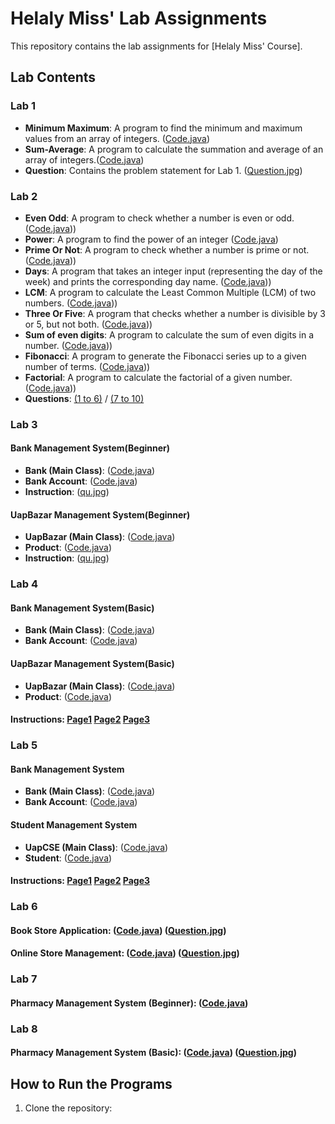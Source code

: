 # Helaly Miss' Lab Assignments

This repository contains the lab assignments for [Helaly Miss' Course].

## Lab Contents

### Lab 1
- **Minimum Maximum**: A program to find the minimum and maximum values from an array of integers. ([Code.java](https://github.com/moh5775/UAP/blob/main/Helaly%20Miss/Lab%201/MinMax.java))
- **Sum-Average**: A program to calculate the summation and average of an array of integers.([Code.java](https://github.com/moh5775/UAP/blob/main/Helaly%20Miss/Lab%201/SumAverage.java))
- **Question**: Contains the problem statement for Lab 1. ([Question.jpg](https://github.com/moh5775/UAP/blob/main/Helaly%20Miss/Lab%201/Question%20.jpg))

### Lab 2
- **Even Odd**: A program to check whether a number is even or odd. ([Code.java](https://github.com/moh5775/UAP/blob/main/Helaly%20Miss/Lab%202/2)))
- **Power**: A program to find the power of an integer ([Code.java](https://github.com/moh5775/UAP/blob/main/Helaly%20Miss/Lab%202/1))
- **Prime Or Not**: A program to check whether a number is prime or not. ([Code.java](https://github.com/moh5775/UAP/blob/main/Helaly%20Miss/Lab%202/3)))
- **Days**: A program that takes an integer input (representing the day of the week) and prints the corresponding day name. ([Code.java](https://github.com/moh5775/UAP/blob/main/Helaly%20Miss/Lab%202/4)))
- **LCM**: A program to calculate the Least Common Multiple (LCM) of two numbers. ([Code.java](https://github.com/moh5775/UAP/blob/main/Helaly%20Miss/Lab%202/5)))
- **Three Or Five**: A program that checks whether a number is divisible by 3 or 5, but not both. ([Code.java](https://github.com/moh5775/UAP/blob/main/Helaly%20Miss/Lab%202/6)))
- **Sum of even digits**: A program to calculate the sum of even digits in a number. ([Code.java](https://github.com/moh5775/UAP/blob/main/Helaly%20Miss/Lab%202/7)))
- **Fibonacci**: A program to generate the Fibonacci series up to a given number of terms. ([Code.java](https://github.com/moh5775/UAP/blob/main/Helaly%20Miss/Lab%202/8)))
- **Factorial**: A program to calculate the factorial of a given number. ([Code.java](https://github.com/moh5775/UAP/blob/main/Helaly%20Miss/Lab%202/9)))
- **Questions**: [(1 to 6)](https://github.com/moh5775/UAP/blob/main/Helaly%20Miss/Lab%202/Question%20(1%20-%206).jpg) / [(7 to 10)](https://github.com/moh5775/UAP/blob/main/Helaly%20Miss/Lab%202/Question%20(7%20-%2010).jpg)

### Lab 3
#### Bank Management System(Beginner)
- **Bank (Main Class)**: ([Code.java](https://github.com/moh5775/UAP/blob/main/Helaly%20Miss/Lab%203/Problem-1/Bank.java))
- **Bank Account**: ([Code.java](https://github.com/moh5775/UAP/blob/main/Helaly%20Miss/Lab%203/Problem-1/BankAccount.java))
- **Instruction**: ([qu.jpg](https://github.com/moh5775/UAP/blob/main/Helaly%20Miss/Lab%203/Problem-1/Question.jpg))
#### UapBazar Management System(Beginner)
- **UapBazar (Main Class)**: ([Code.java](https://github.com/moh5775/UAP/blob/main/Helaly%20Miss/Lab%203/Problem-2/UapBazar%20.%20java))
- **Product**: ([Code.java](https://github.com/moh5775/UAP/blob/main/Helaly%20Miss/Lab%203/Problem-2/Product%20.%20java))
- **Instruction**: ([qu.jpg](https://github.com/moh5775/UAP/blob/main/Helaly%20Miss/Lab%203/Problem-2/Question%20.jpg))

### Lab 4
#### Bank Management System(Basic)
- **Bank (Main Class)**: ([Code.java](https://github.com/moh5775/UAP/blob/main/Helaly%20Miss/Lab%204/Problem%201/Bank))
- **Bank Account**: ([Code.java](https://github.com/moh5775/UAP/blob/main/Helaly%20Miss/Lab%204/Problem%201/BankAccount))
#### UapBazar Management System(Basic)
- **UapBazar (Main Class)**: ([Code.java](https://github.com/moh5775/UAP/blob/main/Helaly%20Miss/Lab%204/Problem%202/UapBazar))
- **Product**: ([Code.java](https://github.com/moh5775/UAP/blob/main/Helaly%20Miss/Lab%204/Problem%202/Product))
#### Instructions: [Page1](https://github.com/moh5775/UAP/blob/main/Helaly%20Miss/Lab%204/Queation%201.jpg) [Page2](https://github.com/moh5775/UAP/blob/main/Helaly%20Miss/Lab%204/Question%202.jpg) [Page3](https://github.com/moh5775/UAP/blob/main/Helaly%20Miss/Lab%204/Question%203.jpg)

### Lab 5
#### Bank Management System
- **Bank (Main Class)**: ([Code.java](https://github.com/moh5775/UAP/blob/main/Helaly%20Miss/Lab%205/Problem%201/Bank))
- **Bank Account**: ([Code.java](https://github.com/moh5775/UAP/blob/main/Helaly%20Miss/Lab%205/Problem%201/BankAccount))
#### Student Management System
- **UapCSE (Main Class)**: ([Code.java](https://github.com/moh5775/UAP/blob/main/Helaly%20Miss/Lab%205/Problem%202/UapCSE))
- **Student**: ([Code.java](https://github.com/moh5775/UAP/blob/main/Helaly%20Miss/Lab%205/Problem%202/Student))
#### Instructions:  [Page1](https://github.com/moh5775/UAP/blob/main/Helaly%20Miss/Lab%205/Queation%201.jpg) [Page2](https://github.com/moh5775/UAP/blob/main/Helaly%20Miss/Lab%205/Queation%202%20(Part%201).jpg) [Page3](https://github.com/moh5775/UAP/blob/main/Helaly%20Miss/Lab%205/Queation%202%20(Part%202).jpg)

### Lab 6
#### Book Store Application: ([Code.java](https://github.com/moh5775/UAP/tree/main/Helaly%20Miss/Lab%206/Book%20Store%20Application)) ([Question.jpg](https://github.com/moh5775/UAP/blob/main/Helaly%20Miss/Lab%206/Question%201%20(Book%20Store%20Application).jpg))
#### Online Store Management: ([Code.java](https://github.com/moh5775/UAP/tree/main/Helaly%20Miss/Lab%206/Online%20Store))  ([Question.jpg](https://github.com/moh5775/UAP/blob/main/Helaly%20Miss/Lab%206/Question%202%20(Online%20Store).jpg))

### Lab 7
#### Pharmacy Management System (Beginner): ([Code.java](https://github.com/moh5775/UAP/tree/main/Helaly%20Miss/Lab%207)) 

### Lab 8
#### Pharmacy Management System (Basic): ([Code.java](https://github.com/moh5775/UAP/tree/main/Helaly%20Miss/Lab%208/Classes)) ([Question.jpg](https://github.com/moh5775/UAP/tree/main/Helaly%20Miss/Lab%208/Question))
## How to Run the Programs
1. Clone the repository:
